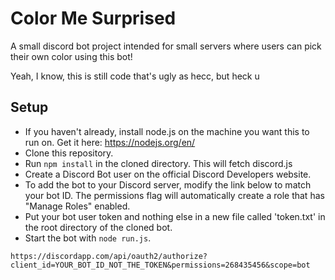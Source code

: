 # Color Me Surprised

A small discord bot project intended for small servers where users can pick their own color using this bot!

Yeah, I know, this is still code that's ugly as hecc, but heck u

## Setup
- If you haven't already, install node.js on the machine you want this to run on. Get it here: https://nodejs.org/en/
- Clone this repository.
- Run `npm install` in the cloned directory. This will fetch discord.js
- Create a Discord Bot user on the official Discord Developers website.
- To add the bot to your Discord server, modify the link below to match your bot ID. The permissions flag will automatically create a role that has "Manage Roles" enabled.
- Put your bot user token and nothing else in a new file called 'token.txt' in the root directory of the cloned bot.
- Start the bot with `node run.js`.

`https://discordapp.com/api/oauth2/authorize?client_id=YOUR_BOT_ID_NOT_THE_TOKEN&permissions=268435456&scope=bot`
